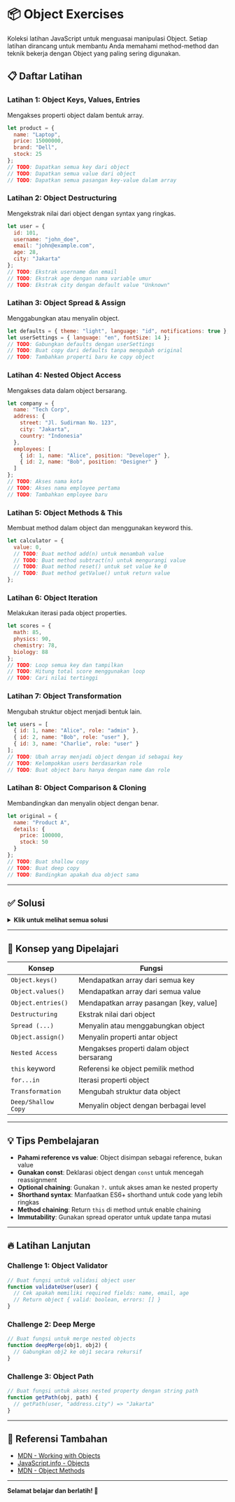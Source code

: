 # 📦 Object Exercises

Koleksi latihan JavaScript untuk menguasai manipulasi Object. Setiap latihan dirancang untuk membantu Anda memahami method-method dan teknik bekerja dengan Object yang paling sering digunakan.

## 📋 Daftar Latihan

### Latihan 1: Object Keys, Values, Entries
Mengakses properti object dalam bentuk array.

```javascript
let product = {
  name: "Laptop",
  price: 15000000,
  brand: "Dell",
  stock: 25
};
// TODO: Dapatkan semua key dari object
// TODO: Dapatkan semua value dari object
// TODO: Dapatkan semua pasangan key-value dalam array
```

### Latihan 2: Object Destructuring
Mengekstrak nilai dari object dengan syntax yang ringkas.

```javascript
let user = {
  id: 101,
  username: "john_doe",
  email: "john@example.com",
  age: 28,
  city: "Jakarta"
};
// TODO: Ekstrak username dan email
// TODO: Ekstrak age dengan nama variable umur
// TODO: Ekstrak city dengan default value "Unknown"
```

### Latihan 3: Object Spread & Assign
Menggabungkan atau menyalin object.

```javascript
let defaults = { theme: "light", language: "id", notifications: true };
let userSettings = { language: "en", fontSize: 14 };
// TODO: Gabungkan defaults dengan userSettings
// TODO: Buat copy dari defaults tanpa mengubah original
// TODO: Tambahkan properti baru ke copy object
```

### Latihan 4: Nested Object Access
Mengakses data dalam object bersarang.

```javascript
let company = {
  name: "Tech Corp",
  address: {
    street: "Jl. Sudirman No. 123",
    city: "Jakarta",
    country: "Indonesia"
  },
  employees: [
    { id: 1, name: "Alice", position: "Developer" },
    { id: 2, name: "Bob", position: "Designer" }
  ]
};
// TODO: Akses nama kota
// TODO: Akses nama employee pertama
// TODO: Tambahkan employee baru
```

### Latihan 5: Object Methods & This
Membuat method dalam object dan menggunakan keyword this.

```javascript
let calculator = {
  value: 0,
  // TODO: Buat method add(n) untuk menambah value
  // TODO: Buat method subtract(n) untuk mengurangi value
  // TODO: Buat method reset() untuk set value ke 0
  // TODO: Buat method getValue() untuk return value
};
```

### Latihan 6: Object Iteration
Melakukan iterasi pada object properties.

```javascript
let scores = {
  math: 85,
  physics: 90,
  chemistry: 78,
  biology: 88
};
// TODO: Loop semua key dan tampilkan
// TODO: Hitung total score menggunakan loop
// TODO: Cari nilai tertinggi
```

### Latihan 7: Object Transformation
Mengubah struktur object menjadi bentuk lain.

```javascript
let users = [
  { id: 1, name: "Alice", role: "admin" },
  { id: 2, name: "Bob", role: "user" },
  { id: 3, name: "Charlie", role: "user" }
];
// TODO: Ubah array menjadi object dengan id sebagai key
// TODO: Kelompokkan users berdasarkan role
// TODO: Buat object baru hanya dengan name dan role
```

### Latihan 8: Object Comparison & Cloning
Membandingkan dan menyalin object dengan benar.

```javascript
let original = {
  name: "Product A",
  details: {
    price: 100000,
    stock: 50
  }
};
// TODO: Buat shallow copy
// TODO: Buat deep copy
// TODO: Bandingkan apakah dua object sama
```

---

## ✅ Solusi

<details>
<summary><strong>Klik untuk melihat semua solusi</strong></summary>

### Solusi Latihan 1: Object Keys, Values, Entries

```javascript
let product = {
  name: "Laptop",
  price: 15000000,
  brand: "Dell",
  stock: 25
};

console.log(Object.keys(product));
// ["name", "price", "brand", "stock"]

console.log(Object.values(product));
// ["Laptop", 15000000, "Dell", 25]

console.log(Object.entries(product));
// [["name", "Laptop"], ["price", 15000000], ["brand", "Dell"], ["stock", 25]]
```

### Solusi Latihan 2: Object Destructuring

```javascript
let user = {
  id: 101,
  username: "john_doe",
  email: "john@example.com",
  age: 28,
  city: "Jakarta"
};

const { username, email } = user;
console.log(username, email);
// "john_doe" "john@example.com"

const { age: umur } = user;
console.log(umur);
// 28

const { city = "Unknown", country = "Unknown" } = user;
console.log(city, country);
// "Jakarta" "Unknown"
```

### Solusi Latihan 3: Object Spread & Assign

```javascript
let defaults = { theme: "light", language: "id", notifications: true };
let userSettings = { language: "en", fontSize: 14 };

const merged = { ...defaults, ...userSettings };
console.log(merged);
// { theme: "light", language: "en", notifications: true, fontSize: 14 }

const copy = { ...defaults };
console.log(copy);
// { theme: "light", language: "id", notifications: true }

const extended = { ...defaults, autoSave: true };
console.log(extended);
// { theme: "light", language: "id", notifications: true, autoSave: true }
```

### Solusi Latihan 4: Nested Object Access

```javascript
let company = {
  name: "Tech Corp",
  address: {
    street: "Jl. Sudirman No. 123",
    city: "Jakarta",
    country: "Indonesia"
  },
  employees: [
    { id: 1, name: "Alice", position: "Developer" },
    { id: 2, name: "Bob", position: "Designer" }
  ]
};

console.log(company.address.city);
// "Jakarta"

console.log(company.employees[0].name);
// "Alice"

company.employees.push({ id: 3, name: "Charlie", position: "Manager" });
console.log(company.employees);
// Array dengan 3 employees
```

### Solusi Latihan 5: Object Methods & This

```javascript
let calculator = {
  value: 0,
  add(n) {
    this.value += n;
    return this;
  },
  subtract(n) {
    this.value -= n;
    return this;
  },
  reset() {
    this.value = 0;
    return this;
  },
  getValue() {
    return this.value;
  }
};

calculator.add(10).subtract(3).add(5);
console.log(calculator.getValue());
// 12
```

### Solusi Latihan 6: Object Iteration

```javascript
let scores = {
  math: 85,
  physics: 90,
  chemistry: 78,
  biology: 88
};

// Loop semua key
for (let subject in scores) {
  console.log(subject);
}
// "math", "physics", "chemistry", "biology"

// Total score
let total = 0;
for (let subject in scores) {
  total += scores[subject];
}
console.log(total);
// 341

// Nilai tertinggi
let highest = 0;
for (let subject in scores) {
  if (scores[subject] > highest) {
    highest = scores[subject];
  }
}
console.log(highest);
// 90
```

### Solusi Latihan 7: Object Transformation

```javascript
let users = [
  { id: 1, name: "Alice", role: "admin" },
  { id: 2, name: "Bob", role: "user" },
  { id: 3, name: "Charlie", role: "user" }
];

// Array ke object dengan id sebagai key
const usersById = users.reduce((acc, user) => {
  acc[user.id] = user;
  return acc;
}, {});
console.log(usersById);
// { 1: {...}, 2: {...}, 3: {...} }

// Grouping by role
const byRole = users.reduce((acc, user) => {
  if (!acc[user.role]) acc[user.role] = [];
  acc[user.role].push(user);
  return acc;
}, {});
console.log(byRole);
// { admin: [{...}], user: [{...}, {...}] }

// Transform ke object baru
const simplified = users.map(({ name, role }) => ({ name, role }));
console.log(simplified);
// [{ name: "Alice", role: "admin" }, ...]
```

### Solusi Latihan 8: Object Comparison & Cloning

```javascript
let original = {
  name: "Product A",
  details: {
    price: 100000,
    stock: 50
  }
};

// Shallow copy
const shallow = { ...original };
console.log(shallow);
// Copy level pertama, nested object masih reference

// Deep copy
const deep = JSON.parse(JSON.stringify(original));
console.log(deep);
// Copy sempurna termasuk nested object

// Comparison
const obj1 = { a: 1, b: 2 };
const obj2 = { a: 1, b: 2 };
console.log(JSON.stringify(obj1) === JSON.stringify(obj2));
// true (cara sederhana untuk compare)
```

</details>

---

## 🎯 Konsep yang Dipelajari

| Konsep | Fungsi |
|--------|--------|
| `Object.keys()` | Mendapatkan array dari semua key |
| `Object.values()` | Mendapatkan array dari semua value |
| `Object.entries()` | Mendapatkan array pasangan [key, value] |
| `Destructuring` | Ekstrak nilai dari object |
| `Spread (...)` | Menyalin atau menggabungkan object |
| `Object.assign()` | Menyalin properti antar object |
| `Nested Access` | Mengakses properti dalam object bersarang |
| `this` keyword | Referensi ke object pemilik method |
| `for...in` | Iterasi properti object |
| `Transformation` | Mengubah struktur data object |
| `Deep/Shallow Copy` | Menyalin object dengan berbagai level |

---

## 💡 Tips Pembelajaran

- **Pahami reference vs value**: Object disimpan sebagai reference, bukan value
- **Gunakan const**: Deklarasi object dengan `const` untuk mencegah reassignment
- **Optional chaining**: Gunakan `?.` untuk akses aman ke nested property
- **Shorthand syntax**: Manfaatkan ES6+ shorthand untuk code yang lebih ringkas
- **Method chaining**: Return `this` di method untuk enable chaining
- **Immutability**: Gunakan spread operator untuk update tanpa mutasi

---

## 🔥 Latihan Lanjutan

### Challenge 1: Object Validator
```javascript
// Buat fungsi untuk validasi object user
function validateUser(user) {
  // Cek apakah memiliki required fields: name, email, age
  // Return object { valid: boolean, errors: [] }
}
```

### Challenge 2: Deep Merge
```javascript
// Buat fungsi untuk merge nested objects
function deepMerge(obj1, obj2) {
  // Gabungkan obj2 ke obj1 secara rekursif
}
```

### Challenge 3: Object Path
```javascript
// Buat fungsi untuk akses nested property dengan string path
function getPath(obj, path) {
  // getPath(user, "address.city") => "Jakarta"
}
```

---

## 📖 Referensi Tambahan

- [MDN - Working with Objects](https://developer.mozilla.org/en-US/docs/Web/JavaScript/Guide/Working_with_Objects)
- [JavaScript.info - Objects](https://javascript.info/object)
- [MDN - Object Methods](https://developer.mozilla.org/en-US/docs/Web/JavaScript/Reference/Global_Objects/Object)

---

**Selamat belajar dan berlatih! 🚀**
